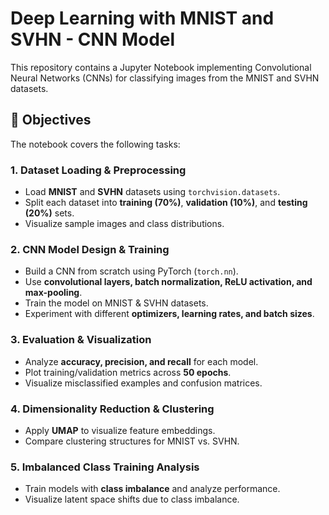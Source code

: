 # Deep Learning with MNIST and SVHN - CNN Model

This repository contains a Jupyter Notebook implementing Convolutional Neural Networks (CNNs) for classifying images from the MNIST and SVHN datasets.

## 📌 Objectives

The notebook covers the following tasks:

### 1. Dataset Loading & Preprocessing
- Load **MNIST** and **SVHN** datasets using `torchvision.datasets`.
- Split each dataset into **training (70%)**, **validation (10%)**, and **testing (20%)** sets.
- Visualize sample images and class distributions.

### 2. CNN Model Design & Training
- Build a CNN from scratch using PyTorch (`torch.nn`).
- Use **convolutional layers, batch normalization, ReLU activation, and max-pooling**.
- Train the model on MNIST & SVHN datasets.
- Experiment with different **optimizers, learning rates, and batch sizes**.

### 3. Evaluation & Visualization
- Analyze **accuracy, precision, and recall** for each model.
- Plot training/validation metrics across **50 epochs**.
- Visualize misclassified examples and confusion matrices.

### 4. Dimensionality Reduction & Clustering
- Apply **UMAP** to visualize feature embeddings.
- Compare clustering structures for MNIST vs. SVHN.

### 5. Imbalanced Class Training Analysis
- Train models with **class imbalance** and analyze performance.
- Visualize latent space shifts due to class imbalance.
